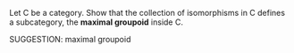  Let $\mathsf{C}$ be a category. Show that the collection of isomorphisms in $\mathsf{C}$ defines a subcategory, the **maximal groupoid** inside $\mathsf{C}$.


SUGGESTION: maximal groupoid